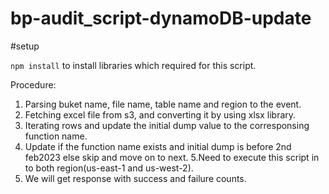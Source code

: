 # bp-audit_script-dynamoDB-update

#setup

   `npm install` to install libraries which required for this script.

Procedure:

1. Parsing buket name, file name, table name and region to the event.
2. Fetching excel file from s3, and converting it by using xlsx library.
3. Iterating rows and update the initial dump value to the corresponsing function name.
4. Update if the function name exists and initial dump is before 2nd feb2023 else skip and move on to next.
5.Need to execute this script in to both region(us-east-1 and us-west-2).
6. We will get response with success and failure counts.
